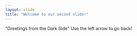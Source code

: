 ```yaml
---
layout: slide
title: "Welcome to our second slide!"
---
```

"Greetings from the Dark Side"
Use the left arrow to go back!
